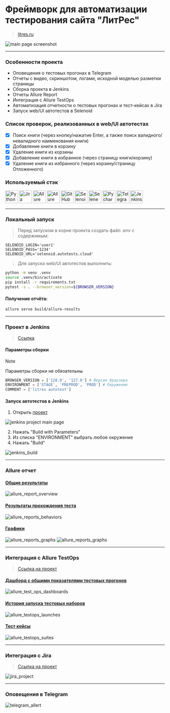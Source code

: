 # Фреймворк для автоматизации тестирования сайта "ЛитРес"
> <a target="_blank" href="https://www.litres.ru/">litres.ru</a>

![main page screenshot](/attachments/icons/litres.png)

----

### Особенности проекта

* Оповещения о тестовых прогонах в Telegram
* Отчеты с видео, скриншотом, логами, исходной моделью разметки страницы
* Сборка проекта в Jenkins
* Отчеты Allure Report
* Интеграция с Allure TestOps
* Автоматизация отчетности о тестовых прогонах и тест-кейсах в Jira
* Запуск web/UI автотестов в Selenoid

### Список проверок, реализованных в web/UI автотестах

- [x] Поиск книги (через кнопку/нажатие Enter, а также поиск валидного/невалидного наименования книги)
- [x] Добавление книги в корзину
- [x] Удаление книги из корзины
- [x] Добавление книги в избранное (через страницу книги/корзину)
- [x] Удаление книги из избранного (через корзину/страницу Отложенного)

### Используемый стэк

<img title="Python" src="attachments/icons/python-original.svg" height="40" width="40"/> <img title="Jira" src="attachments/icons/jira.png" height="40" width="40"/> <img title="Allure Report" src="attachments/icons/Allure_Report.png" height="40" width="40"/> <img title="Allure TestOps" src="attachments/icons/AllureTestOps.png" height="40" width="40"/> <img title="GitHub" src="attachments/icons/github-original.svg" height="40" width="40"/> <img title="Selenoid" src="attachments/icons/selenoid.png" height="40" width="40"/> <img title="Selene" src="attachments/icons/selene.png" height="40" width="40"/> <img title="Pycharm" src="attachments/icons/pycharm.png" height="40" width="40"/> <img title="Telegram" src="attachments/icons/tg.png" height="40" width="40"/> <img title="Jenkins" src="attachments/icons/jenkins-original.svg" height="40" width="40"/> 

----

### Локальный запуск
> Перед запуском в корне проекта создать файл .env с содержимым:
```
SELENOID_LOGIN='user1'
SELENOID_PASS='1234'
SELENOID_URL='selenoid.autotests.cloud'
```
> Для запуска web/UI автотестов выполнить:

```bash
python -m venv .venv
source .venv/bin/activate
pip install -r requirements.txt
pytest -s . --browser_version=${BROWSER_VERSION}
```

#### Получение отчёта:
```bash
allure serve build/allure-results
```

----

### Проект в Jenkins
> <a target="_blank" href="https://jenkins.autotests.cloud/job/litres_autotest/">Ссылка</a>

#### Параметры сборки
> [!NOTE]
> Параметры сборки не обязательны
```python
BROWSER_VERSION = ['128.0', '127.0'] # Версия браузера
ENVIRONMENT = ['STAGE', 'PREPROD', 'PROD'] # Окружение
COMMENT = ['litres autotest']
```
#### Запуск автотестов в Jenkins
1. Открыть <a target="_blank" href="https://jenkins.autotests.cloud/job/litres_autotest/">проект</a>

![jenkins project main page](attachments/pictures/jenkins_project_main_page.png)

2. Нажать "Build with Parameters"
3. Из списка "ENVIRONMENT" выбрать любое окружение
4. Нажать "Build"

![jenkins_build](attachments/pictures/jenkins_build.png)

----

### Allure отчет
#### <a target="_blank" href="https://jenkins.autotests.cloud/job/Ivi-mobile-and-UI-Auto-Tests/15/allure/">Общие результаты</a>
![allure_report_overview](attachments/pictures/allure_report_overview.png)

#### <a target="_blank" href="https://jenkins.autotests.cloud/job/Ivi-mobile-and-UI-Auto-Tests/15/allure/#suites">Результаты прохождения теста</a>

![allure_reports_behaviors](attachments/pictures/allure_reports_suites.png)

#### <a target="_blank" href="https://jenkins.autotests.cloud/job/Ivi-mobile-and-UI-Auto-Tests/15/allure/#graph">Графики</a>


![allure_reports_graphs](attachments/pictures/alluere_reports_graphs_1.png)
![allure_reports_graphs](attachments/pictures/alluere_reports_graphs_2.png)

----

### Интеграция с Allure TestOps
> <a target="_blank" href="https://allure.autotests.cloud/project/4692/dashboards">Ссылка на проект</a>

#### <a target="_blank" href="https://allure.autotests.cloud/project/4692/dashboards">Дашборд с общими показателями тестовых прогонов</a>

![allure_test_ops_dashboards](attachments/pictures/allure_testops_dashboards.png)

#### <a target="_blank" href="https://allure.autotests.cloud/project/3910/launches">История запуска тестовых наборов</a>

![allure_testops_launches](attachments/pictures/allure_testops_launches.png)

#### <a target="_blank" href="https://allure.autotests.cloud/project/3910/test-cases/28510?treeId=0">Тест кейсы</a>

![allure_testops_suites](attachments/pictures/allure_testops_suites.png)

----

### Интеграция с Jira
> <a target="_blank" href="https://jira.autotests.cloud/browse/HOMEWORK-1429">Ссылка на проект</a>

![jira_project](attachments/pictures/jira_project.png)

----

### Оповещения в Telegram
![telegram_allert](attachments/pictures/telegram_allert.png)



